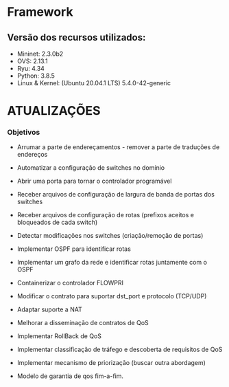 # Framework

## Versão dos recursos utilizados:
- Mininet: 2.3.0b2
- OVS: 2.13.1
- Ryu: 4.34
- Python: 3.8.5
- Linux & Kernel: (Ubuntu 20.04.1 LTS) 5.4.0-42-generic



# ATUALIZAÇÕES

### Objetivos

- Arrumar a parte de endereçamentos - remover a parte de traduções de endereços

- Automatizar a configuração de switches no domínio

- Abrir uma porta para tornar o controlador programável

- Receber arquivos de configuração de largura de banda de portas dos switches

- Receber arquivos de configuração de rotas (prefixos aceitos e bloqueados de cada switch)

- Detectar modificações nos switches (criação/remoção de portas)

- Implementar OSPF para identificar rotas

- Implementar um grafo da rede e identificar rotas juntamente com o OSPF

- Containerizar o controlador FLOWPRI

- Modificar o contrato para suportar dst_port e protocolo (TCP/UDP)

- Adaptar suporte a NAT

- Melhorar a disseminação de contratos de QoS

- Implementar RollBack de QoS

- Implementar classificação de tráfego e descoberta de requisitos de QoS

- Implementar mecanismo de priorização (buscar outra abordagem)

- Modelo de garantia de qos fim-a-fim.
